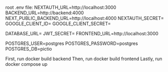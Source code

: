 root .env file:
NEXTAUTH_URL=http://localhost:3000
BACKEND_URL=http://backend:4000
NEXT_PUBLIC_BACKEND_URL=http://localhost:4000
NEXTAUTH_SECRET=
GOOGLE_CLIENT_ID=
GOOGLE_CLIENT_SECRET=

DATABASE_URL=
JWT_SECRET=
FRONTEND_URL=http://localhost:3000

POSTGRES_USER=postgres
POSTGRES_PASSWORD=postgres
POSTGRES_DB=pictio

First, run docker build backend
Then, run docker build frontend
Lastly, run docker compose up
